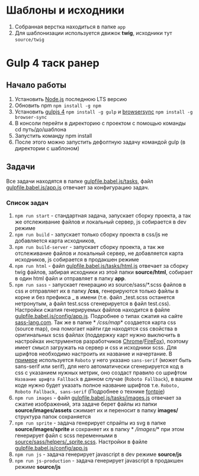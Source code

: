 # Шаблоны и исходники

1. Собранная верстка находиться в папке `app`
2. Для шаблонизации используется движок **twig**, исходники тут `source/twig`

# Gulp 4 таск ранер

## Начало работы

1. Установить [Node.js](https://nodejs.org/en/) последнюю LTS версию
2. Обновить npm `npm install -g npm`
3. Установить [gulpjs 4](http://gulpjs.com/) `npm install -g gulp`
   и [browsersync](http://browsersync.io) `npm install -g browser-sync`
4. В консоли перейти в директорию с проектом с помощью команды cd путь/до/шаблона
5. Запустить команду npm install
6. После этого можно запустить дефолтную задачу командой gulp (в директории с шаблоном)

## Задачи

Все задачи находятся в папке [gulpfile.babel.js/tasks](gulpfile.babel.js/tasks),
файл [gulpfile.babel.js/app.js](gulpfile.babel.js/config/app.js) отвечает за конфигурацию задач.

### Список задач

1. `npm run start` - стандартная задача, запускает сборку проекта, а так же отслеживание файлов и локальный сервер, js
   собирается в dev режиме
2. `npm run build` - запускает только сборку проекта в css/js не добавляется карта исходников,
3. `npm run build-server` - запускает сборку проекта, а так же отслеживание файлов и локальный сервер, не добавляется
   карта исходников, js собирается в продакшен режиме
4. `npm run html` - файл [gulpfile.babel.js/tasks/html.js](gulpfile.babel.js/tasks/html.js) отвечает за сборку twig
   файлов, забирая исходники из этой папки **source/html**, собирает в один html файл и отправляет в папку **app**.
5. `npm run sass` - запускает генерацию из source/sass/*.scss файлов в css и отправляет их в папку **/css**,
   генерируются только файлы в корне и без префикса _ в имени (т.е. файл _test.scss останется нетронутым, а файл
   test.scss сгенерируется в файл test.css). Настройки сжатия генерируемых файлов находится в
   файле [gulpfile.babel.js/config/app.js](gulpfile.babel.js/config/app.js). Подробнее о типах сжатия на
   сайте [sass-lang.com](http://sass-lang.com/documentation/file.SASS_REFERENCE.html#output_style). Так же в папке *
   */css/map** создается карта css (source map), она помогает найти где находятся css свойства в оригинальных scss
   файлах (поддержку карт нужно выключить в настройках инструментов
   разработчиков [Chrome](https://developer.chrome.com/devtools/docs/settings)/[FireFox](https://developer.mozilla.org/en-US/docs/Tools/Debugger/How_to/Use_a_source_map)),
   поэтому имеет смысл загружать на сервер и css и исходники scss. Для шрифтов необходимо настроить их название и
   начертание.
   В [примере](gulpfile.babel.js/tasks/sass.js#L35)
   используется `Roboto` у него указано `sans-serif` (может быть sans-serif или serif), для него автоматически
   сгенерируется код в css с указанием нужных метрик, оно создаст правило со шрифтом `Название шрифта Fallback` в данном
   случае (`Roboto Fallback`), в вашем коде нужно будет указать полное название шрифтов
   т.е. `Roboto, Roboto Fallback, sans-serif` (Подробнее о технике [fontpie](https://github.com/pixel-point/fontpie))
6. `npm run images` - файл [gulpfile.babel.js/tasks/images.js](gulpfile.babel.js/tasks/images.js) отвечает за сжатие
   изображений, эта задаче берет файлы из папки **source/images/assets** сжимает их и переносит в папку **images/**
   структура папок сохраняется
7. `npm run sprite` - задача генерирует спрайты из svg в папке **source/images/sprite** и сохраняет их в папку *
   */images/** при этом генерирует файл с scss переменными
   в [source/sass/helpers/_sprite.scss](source/sass/helpers/_sprite.scss). Настройки в
   файле [gulpfile.babel.js/config/app.js](gulpfile.babel.js/config/app.js)
8. `npm run js` - задача генерирует javascript в dev режиме **source/js**
9. `npm run js-production` - задача генерирует javascript в продакшен режиме **source/js**
